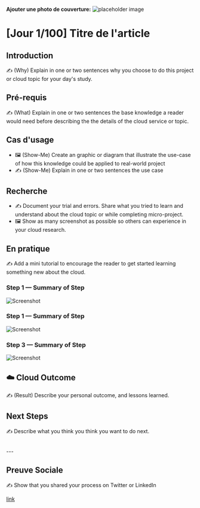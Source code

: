 **Ajouter une photo de couverture:**
![placeholder image](https://via.placeholder.com/1200x600)

# [Jour 1/100] Titre de l'article

## Introduction

✍️ (Why) Explain in one or two sentences why you choose to do this project or cloud topic for your day's study.

## Pré-requis

✍️ (What) Explain in one or two sentences the base knowledge a reader would need before describing the the details of the cloud service or topic.

## Cas d'usage

- 🖼️ (Show-Me) Create an graphic or diagram that illustrate the use-case of how this knowledge could be applied to real-world project
- ✍️ (Show-Me) Explain in one or two sentences the use case

## Recherche

- ✍️ Document your trial and errors. Share what you tried to learn and understand about the cloud topic or while completing micro-project.
- 🖼️ Show as many screenshot as possible so others can experience in your cloud research.


## En pratique

✍️ Add a mini tutorial to encourage the reader to get started learning something new about the cloud.

### Step 1 — Summary of Step

![Screenshot](https://via.placeholder.com/500x300)

### Step 1 — Summary of Step

![Screenshot](https://via.placeholder.com/500x300)

### Step 3 — Summary of Step

![Screenshot](https://via.placeholder.com/500x300)

## ☁️ Cloud Outcome

✍️ (Result) Describe your personal outcome, and lessons learned.

## Next Steps

✍️ Describe what you think you think you want to do next.


</br>
---
</br>


## Preuve Sociale

✍️ Show that you shared your process on Twitter or LinkedIn

[link](link)

